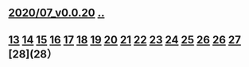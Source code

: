 ## [2020/07_v0.0.20](https://github.com/shanuan/flute1/edit/master/2020/07/README.md) [..](..)
## [13](13) [14](14) [15](15) [16](16) [17](17) [18](18) [19](19) [20](20) [21](21) [22](22) [23](23) [24](24) [25](25) [26](26) [26](26) [27](27) [28](28）
